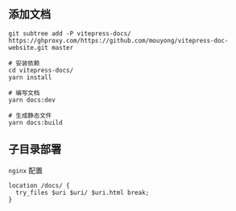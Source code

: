 ## 添加文档

```
git subtree add -P vitepress-docs/ https://ghproxy.com/https://github.com/mouyong/vitepress-doc-website.git master

# 安装依赖
cd vitepress-docs/
yarn install

# 编写文档
yarn docs:dev

# 生成静态文件
yarn docs:build
```

## 子目录部署

`nginx` 配置
```
location /docs/ {
  try_files $uri $uri/ $uri.html break;
}
```
